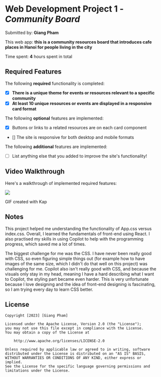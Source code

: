 # Web Development Project 1 - *Community Board*

Submitted by: **Giang Pham**

This web app: **this is a community resources board that introduces cafe places in Hanoi for people living in the city**

Time spent: **4** hours spent in total

## Required Features

The following **required** functionality is completed:

- [x] **There is a unique theme for events or resources relevant to a specific community**
- [x] **At least 10 unique resources or events are displayed in a responsive card format**

The following **optional** features are implemented:

- [x] Buttons or links to a related resources are on each card component
- [] The site is responsive for both desktop and mobile formats

The following **additional** features are implemented:

* [ ] List anything else that you added to improve the site's functionality!

## Video Walkthrough

Here's a walkthrough of implemented required features:

![](https://github.com/ghpham25/web102-project1/blob/main/prj1.gif)

GIF created with Kap

## Notes

This project helped me understanding the functionality of App.css versus index.css. Overall, I learned the fundamentals of front-end using React. I also practised my skills in using Copilot to help with the programming progress, which saved me a lot of times. 

The biggest challenge for me was the CSS. I have never been really good with CSS, so even figuring simple things out (for example how to have images of the same size, which I didn't do that well on this project) was challenging for me. Copilot also isn't really good with CSS, and because the visuals only stay in my head, meaning I have a hard describing what I want to Copilot, the styling part became even harder. This is very unfortunate because I love designing and the idea of front-end designing is fascinating, so I am trying every day to learn CSS better. 

## License

    Copyright [2023] [Giang Pham]

    Licensed under the Apache License, Version 2.0 (the "License");
    you may not use this file except in compliance with the License.
    You may obtain a copy of the License at

        http://www.apache.org/licenses/LICENSE-2.0

    Unless required by applicable law or agreed to in writing, software
    distributed under the License is distributed on an "AS IS" BASIS,
    WITHOUT WARRANTIES OR CONDITIONS OF ANY KIND, either express or implied.
    See the License for the specific language governing permissions and
    limitations under the License.
